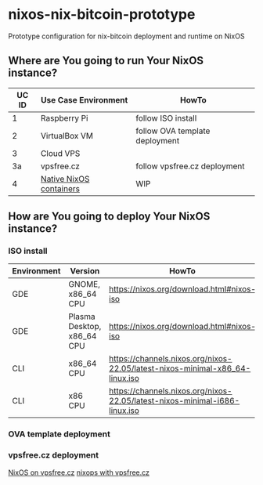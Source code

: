 # nixos-nix-bitcoin-prototype
Prototype configuration for nix-bitcoin deployment and runtime on NixOS

## Where are You going to run Your NixOS instance?

| UC ID | Use Case Environment | HowTo |
|-------|----------------------|-------|
| 1 | Raspberry Pi | follow ISO install |
| 2 | VirtualBox VM | follow OVA template deployment |
| 3 | Cloud VPS |  |
| 3a | vpsfree.cz | follow vpsfree.cz deployment |
| 4 | [Native NixOS containers](https://nixos.wiki/wiki/NixOS_Containers "It is possible to configure native systemd-nspawn containers, which are running NixOS and are configured and managed by NixOS using the containers directive.") | WIP |
        
## How are You going to deploy Your NixOS instance?

### ISO install

| Environment | Version | HowTo |
|-------------|---------|-------|
| GDE | GNOME, x86_64 CPU | https://nixos.org/download.html#nixos-iso |
| GDE | Plasma Desktop, x86_64 CPU | https://nixos.org/download.html#nixos-iso |
| CLI | x86_64 CPU | https://channels.nixos.org/nixos-22.05/latest-nixos-minimal-x86_64-linux.iso |
| CLI | x86 CPU | https://channels.nixos.org/nixos-22.05/latest-nixos-minimal-i686-linux.iso |

### OVA template deployment


### vpsfree.cz deployment

[NixOS on vpsfree.cz](https://kb.vpsfree.cz/navody/distribuce/nixos)
[nixops with vpsfree.cz](https://kb.vpsfree.cz/navody/vps/vpsadminos/nixops)